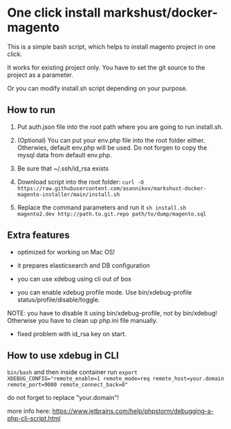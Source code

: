 # One click install markshust/docker-magento 


This is a simple bash script, which helps to install magento project in one click.

It works for existing project only. You have to set the git source to the project as a parameter.

Or you can modify install.sh script depending on your purpose.

## How to run

1. Put auth.json file into the root path where you are going to run install.sh.

2. (Optional) You can put your env.php file into the root folder either. Otherwies, default env.php will be used. Do not forgen to copy the mysql data from default env.php.

3. Be sure that ~/.ssh/id_rsa exists

4. Download script into the root folder: `curl -O https://raw.githubusercontent.com/asannikov/markshust-docker-magento-installer/main/install.sh`

5. Replace the command parameters and run it `sh install.sh magento2.dev http://path.to.git.repo path/to/dump/magento.sql`

## Extra features
- optimized for working on Mac OS!

- it prepares elasticsearch and DB configuration

- you can use xdebug using cli out of box

- you can enable xdebug profile mode. Use bin/xdebug-profile status/profile/disable/toggle. 

NOTE: you have to disable it using bin/xdebug-profile, not by bin/xdebug! Otherwise you have to clean up php.ini file manually.

- fixed problem with id_rsa key on start.


## How to use xdebug in CLI

`bin/bash` and then inside container run `export XDEBUG_CONFIG="remote_enable=1 remote_mode=req remote_host=your.domain remote_port=9000 remote_connect_back=0"`

do not forget to replace "your.domain"!

more info here: https://www.jetbrains.com/help/phpstorm/debugging-a-php-cli-script.html